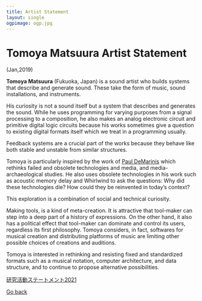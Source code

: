 ```yaml
---
title: Artist Statement
layout: single
ogpimage: ogp.jpg
---
```


# Tomoya Matsuura Artist Statement

(Jan,2019)

**Tomoya Matsuura** (Fukuoka, Japan) is a sound artist who builds systems that describe and generate sound. These take the form of music, sound installations, and instruments.

His curiosity is not a sound itself but a system that describes and generates the sound. While he uses programming for varying purposes from a signal processing to a composition, he also makes an analog electronic circuit and primitive digital logic circuits because his works sometimes give a question to existing digital formats itself which we treat in a programming usually.

Feedback systems are a crucial part of the works because they behave like both stable and unstable from similar structures.

Tomoya is particularly inspired by the work of [Paul DeMarinis](http://pauldemarinis.org) which rethinks failed and obsolete technologies and media, and media-archaeological studies. He also uses obsolete technologies in his work such as acoustic memory delay and Whirlwind to ask the questions: Why did these technologies die? How could they be reinvented in today’s context?

This exploration is a combination of social and technical curiosity.

Making tools, is a kind of meta-creation. It is attractive that tool-maker can step into a deep part of a history of expressions. On the other hand, it also has a political effect that tool-maker can dominate and control its users, regardless its first philosophy. Tomoya considers, in fact, softwares for musical creation and distributing platforms of music are limiting other possible choices of creations and auditions.

Tomoya is interested in rethinking and resisting fixed and standardized formats such as a musical notation, computer architecture, and data structure, and to continue to propose alternative possibilities.

[研究活動ステートメント2021](../researchstatement2021)

[Go back](../)
